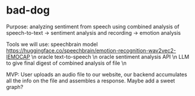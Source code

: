 # bad-dog
Purpose: analyzing sentiment from speech using combined analysis of speech-to-text -> sentiment analysis and recording -> emotion analysis

Tools we will use:
speechbrain model https://huggingface.co/speechbrain/emotion-recognition-wav2vec2-IEMOCAP \n 
oracle text-to-speech \n
oracle sentiment analysis API \n
LLM to give final digest of combined analysis of file \n

MVP:
User uploads an audio file to our website, our backend accumulates all the info on the file and assembles a response.
Maybe add a sweet graph?

